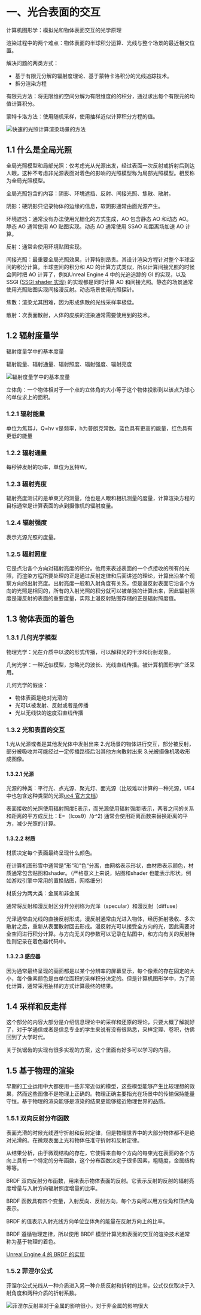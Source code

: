 # 一、光合表面的交互
计算机图形学：模拟光和物体表面交互的光学原理

渲染过程中的两个难点：物体表面的半球积分运算、光线与整个场景的最近相交位置。

解决问题的两类方式：
- 基于有限元分解的辐射度理论、基于蒙特卡洛积分的光线追踪技术。
- 拆分渲染方程

有限元方法：将无限维的空间分解为有限维度的的积分，通过求出每个有限元的均值计算积分。

蒙特卡洛方法：使用随机采样，使用抽样近似计算积分方程的值。

![快速的光照计算渲染场景的方法](/pic/快速的光照计算渲染场景分类.png)

## 1.1 什么是全局光照

全局光照模型和局部光照：仅考虑光从光源出发，经过表面一次反射或折射后到达人眼，这种不考虑非光源表面对着色的影响的光照模型称为局部光照模型。相反称为全局光照模型。

全局光照包含的内容：阴影、环境遮挡、反射、间接光照、焦散、散射。

阴影：硬阴影只记录物体的边缘的信息，软阴影通常由面光源产生。

环境遮挡：通常没有办法使用光栅化的方式生成，AO 包含静态 AO 和动态 AO。静态 AO 通常使用 AO 贴图实现。动态 AO 通常使用 SSAO 和距离场加速 AO 计算。

反射：通常会使用环境贴图实现。

间接光照：最重要全局光照效果，计算特别昂贵。其设计渲染方程针对整个半球空间的积分计算。半球空间的积分和 AO 的计算方式类似，所以计算间接光照的时候会同时把 AO 计算了，例如Unreal Engine 4 中的光追追踪的 GI 的实现，以及 SSGI [(SSGI shader 实现)](https://github.com/EpicGames/UnrealEngine/blob/release/Engine/Shaders/Private/SSRT/SSRTDiffuseIndirect.usf) 的实现都是同时计算 AO 和间接光照。静态的场景通常使用光照贴图实现间接漫反射。动态场景使用光照探针。

焦散：渲染尤其困难，因为形成焦散的光线采样率极低。

散射：次表面散射，人体的皮肤的渲染通常需要使用到的技术。

## 1.2 辐射度量学

辐射度量学中的基本度量

辐射能量、辐射通量、辐射照度、辐射强度、辐射亮度

![辐射度量学中的基本度量](/pic/辐射度量学中的基本度量.jpeg)

立体角：一个物体相对于一个点的立体角的大小等于这个物体投影到以该点为球心的单位求上的面积。

### 1.2.1 辐射能量

单位为焦耳J，Q=hv v是频率，h为普朗克常数。蓝色具有更高的能量，红色具有更低的能量

### 1.2.2 辐射通量

每秒钟发射的功率，单位为瓦特W。

### 1.2.3 辐射亮度

辐射亮度测试的是单束光的测量，他也是人眼和相机测量的度量，计算渲染方程的目标通常是计算表面的点到摄像机的辐射度量。

### 1.2.4 辐射强度

表示光源光照的度量。

### 1.2.5 辐射照度

它是点沿各个方向对辐射亮度的积分。他用来表述表面的一个点接收的所有的光照，而渲染方程所要处理的正是通过反射定律和后面讲述的理论，计算出沿某个观察方向的出射亮度。出射亮度一般和入射角度有关系，但是漫反射表面它沿各个方向的光照是相同的，所有的入射光照的积分就可以被单独的计算出来，因此辐射照度是漫反射的表面的重要度量，实际上漫反射贴图存储的正是辐射照度值。

## 1.3 物体表面的着色

### 1.3.1 几何光学模型

物理光学：光在介质中以波的形式传播，可以解释光的干涉和衍射现象。

几何光学：一种近似模型，忽略光的波长、光线直线传播。被计算机图形学广泛采用。

几何光学的假设：
- 物体表面是绝对光滑的
- 光可以被发射、反射或者是传播
- 光以无线快的速度沿直线传播

### 1.3.2 光和表面的交互

1.光从光源或者是其他发光体中发射出来
2.光场景的物体进行交互，部分被反射，部分被吸收并可能经过一定传播路径后沿其他方向散射出来
3.光被摄像机吸收形成图像。

#### 1.3.2.1 光源

光源的种类：平行光、点光源、聚光灯、面光源（比较难以计算的一种光源，UE4 中也包含这种类型的光源[ue4 官方文档](https://docs.unrealengine.com/en-US/Engine/Rendering/LightingAndShadows/LightTypes/RectLights/index.html)）

表面接收的光照使用辐射照度E表示，而光源使用辐射强度I表示，两者之间的关系和距离的平方成反比：E=（Icosθ）/(r^2) 通常会使用距离函数来替换距离的平方，减少光照的计算。

#### 1.3.2.2 材质

材质决定每个表面最终呈现什么颜色。

在计算机图形雪中通常是”形“和”色“分离，由网格表示形状，由材质表示颜色，材质通常包含贴图和shader。（严格意义上来说，贴图和shader 也能表示形状。例如游戏引擎中常用的置换贴图，网格细分）

材质分为两大类：金属和非金属

通常将反射和漫反射区分开分别称为光泽（specular）和漫反射（diffuse）

光泽通常由光线的直接反射形成，漫反射通常由光进入物体，经历折射吸收、多次散射之后，重新从表面散射回去形成。漫反射光可以接受全方向的光，因此需要对全空间进行积分计算。与方向无关的参数可以记录在贴图中，和方向有关的反射特性则记录在着色器代码中。

#### 1.3.2.3 感应器

因为通常最终呈现的画面都是以某个分辨率的屏幕显示，每个像素的存在固定的大小，每个像素颜色是由单位面积的采样积分决定的。但是计算机图形学中，为了简化计算，通常采用抽样的方式计算最终的结果。

## 1.4 采样和反走样

这个部分的内容大部分是介绍信息理论中的采样和还原的理论，只要大概了解就好了，对于学通信或者是信息专业的学生来说有没有很熟悉，采样定理、卷积，仿佛回到了大学时代。

关于抗锯齿的实现有很多实现的方案，这个里面有好多可以学习的内容。

## 1.5 基于物理的渲染

早期的工业运用中大都使用一些非常近似的模型，这些模型能够产生比较理想的效果，然而这些图像不是物理上正确的。物理正确主要指光在场景中的传输保持能量守恒。基于物理的渲染能够是渲染的结果更能够接近物理世界的品质。

### 1.5.1 双向反射分布函数

表面光滑的时候光线遵守折射和反射定律，但是物理世界中的大部分物体都不是绝对光滑的。在微观表面上光和物体任准守折射和反射定律。

从结果分析，由于微观结构的存在，它使得来自每个方向的每束光在表面的各个方向上具有一个特定的分布函数，这个分布函数决定于很多因素，粗糙度，金属结构等等。

BRDF 双向反射分布函数，用来表示物体表面的反射。它表示反射的反射的辐射亮度增量与入射方向辐射照度增量的比率。

BRDF 函数具有四个变量，入射反向、反射方向，每个方向可以用方位角和顶点角表示。 

BRDF 的值表示入射光线方向单位立体角的能量在反射方向上的比率。

BRDF 遵循物理定律，所以使用 BRDF 模型计算光和表面的交互的渲染技术通常称为基于物理的着色。

[Unreal Engine 4 的 BRDF 的实现](https://github.com/EpicGames/UnrealEngine/blob/bf95c2cbc703123e08ab54e3ceccdd47e48d224a/Engine/Shaders/Private/BRDF.ush)

### 1.5.2 菲涅尔公式

菲涅尔公式光线从一种介质进入另一种介质反射和折射的比率，公式仅仅取决于入射角度和两种介质的折射系数。

![菲涅尔反射率对于金属的影响很小，对于非金属的影响很大](/pic/菲涅尔反射率对于金属和非金属的区别.jpeg)






